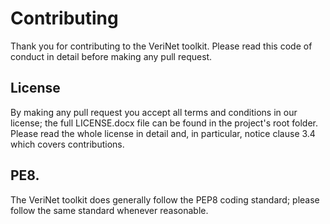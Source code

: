 # Contributing  

Thank you for contributing to the VeriNet toolkit. Please read this code of conduct in detail before making any pull request. 

## License  

By making any pull request you accept all terms and conditions in our license; the full LICENSE.docx file can be found in the project's root folder. 
Please read the whole license in detail and, in particular, notice clause 3.4 which covers contributions. 

## PE8. 

The VeriNet toolkit does generally follow the PEP8 coding standard; please follow the same standard whenever reasonable. 
